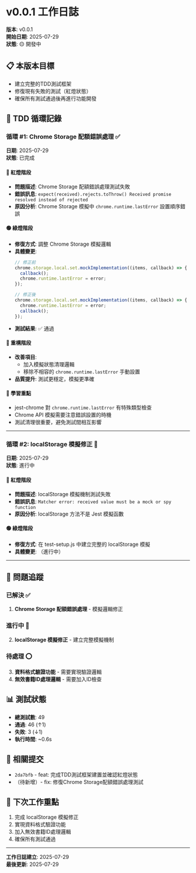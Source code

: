 # v0.0.1 工作日誌

**版本**: v0.0.1  
**開始日期**: 2025-07-29  
**狀態**: 🟡 開發中

## 📋 本版本目標
- 建立完整的TDD測試框架
- 修復現有失敗的測試（紅燈狀態）
- 確保所有測試通過後再進行功能開發

## 🔄 TDD 循環記錄

### 循環 #1: Chrome Storage 配額錯誤處理 ✅

**日期**: 2025-07-29  
**狀態**: 已完成

#### 🔴 紅燈階段
- **問題描述**: Chrome Storage 配額錯誤處理測試失敗
- **錯誤訊息**: `expect(received).rejects.toThrow() Received promise resolved instead of rejected`
- **原因分析**: Chrome Storage 模擬中 `chrome.runtime.lastError` 設置順序錯誤

#### 🟢 綠燈階段
- **修復方式**: 調整 Chrome Storage 模擬邏輯
- **具體變更**:
  ```javascript
  // 修正前
  chrome.storage.local.set.mockImplementation((items, callback) => {
    callback();
    chrome.runtime.lastError = error;
  });

  // 修正後  
  chrome.storage.local.set.mockImplementation((items, callback) => {
    chrome.runtime.lastError = error;
    callback();
  });
  ```
- **測試結果**: ✅ 通過

#### 🔵 重構階段
- **改善項目**: 
  - 加入模擬狀態清理邏輯
  - 移除不相容的 `chrome.runtime.lastError` 手動設置
- **品質提升**: 測試更穩定，模擬更準確

#### 📝 學習重點
- jest-chrome 對 `chrome.runtime.lastError` 有特殊類型檢查
- Chrome API 模擬需要注意錯誤設置的時機
- 測試清理很重要，避免測試間相互影響

---

### 循環 #2: localStorage 模擬修正 🔄

**日期**: 2025-07-29  
**狀態**: 進行中

#### 🔴 紅燈階段
- **問題描述**: localStorage 模擬機制測試失敗
- **錯誤訊息**: `Matcher error: received value must be a mock or spy function`
- **原因分析**: localStorage 方法不是 Jest 模擬函數

#### 🟢 綠燈階段
- **修復方式**: 在 test-setup.js 中建立完整的 localStorage 模擬
- **具體變更**: （進行中）

---

## 🐛 問題追蹤

### 已解決 ✅
1. **Chrome Storage 配額錯誤處理** - 模擬邏輯修正

### 進行中 🔄
2. **localStorage 模擬修正** - 建立完整模擬機制

### 待處理 ⭕
3. **資料格式驗證功能** - 需要實現驗證邏輯
4. **無效書籍ID處理邏輯** - 需要加入ID檢查

## 📊 測試狀態
- **總測試數**: 49
- **通過**: 46 (↑1)
- **失敗**: 3 (↓1)
- **執行時間**: ~0.6s

## 🔗 相關提交
- `2da7bfb` - feat: 完成TDD測試框架建置並確認紅燈狀態
- （待新增）- fix: 修復Chrome Storage配額錯誤處理測試

## 📌 下次工作重點
1. 完成 localStorage 模擬修正
2. 實現資料格式驗證功能
3. 加入無效書籍ID處理邏輯
4. 確保所有測試通過

---

**工作日誌建立**: 2025-07-29  
**最後更新**: 2025-07-29 